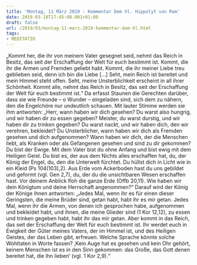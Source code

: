 ```yaml
---
title: 'Montag, 11 März 2019 : Kommentar Dem hl. Hippolyt von Rom'
date: 2019-03-10T17:45:00.001+01:00
draft: false
url: /2019/03/montag-11-marz-2019-kommentar-dem-hl.html
tags: 
- MEDITATIO
---
```


„Kommt her, die ihr von meinem Vater gesegnet seid, nehmt das Reich in Besitz, das seit der Erschaffung der Welt für euch bestimmt ist. Kommt, die ihr die Armen und Fremden geliebt habt. Kommt, die ihr meiner Liebe treu geblieben seid, denn ich bin die Liebe \[...\] Seht, mein Reich ist bereitet und mein Himmel steht offen. Seht, meine Unsterblichkeit erscheint in all ihrer Schönheit. Kommt alle, nehmt das Reich in Besitz, das seit der Erschaffung der Welt für euch bestimmt ist.“ Da erfasst Staunen die Gerechten darüber, dass sie wie Freunde – o Wunder – eingeladen sind, sich dem zu nähern, den die Engelchöre nur undeutlich schauen. Mit lauter Stimme werden sie ihm antworten: „Herr, wann haben wir dich gesehen? Du warst also hungrig, und wir haben dir zu essen gegeben? Meister, du warst durstig, und wir haben dir zu trinken gegeben? Du warst nackt, und wir haben dich, den wir verehren, bekleidet? Du Unsterblicher, wann haben wir dich als Fremden gesehen und dich aufgenommen? Wann haben wir dich, der die Menschen liebt, als Kranken oder als Gefangenen gesehen und sind zu dir gekommen? Du bist der Ewige. Mit dem Vater bist du ohne Anfang und bist ewig mit dem Heiligen Geist. Du bist es, der aus dem Nichts alles erschaffen hat, du, der König der Engel, du, den die Unterwelt fürchtet. Du hüllst dich in Licht wie in ein Kleid (Ps 104(103),2). Aus Erde vom Ackerboden hast du uns gebildet und geformt (vgl. Gen 2,7), du, der du die unsichtbaren Wesen erschaffen hast. Vor deinem Anblick floh die ganze Erde (Offb 20,11). Wie haben wir dein Königtum und deine Herrschaft angenommen?“ Darauf wird der König der Könige ihnen antworten: „Jedes Mal, wenn ihr es für einen dieser Geringsten, die meine Brüder sind, getan habt, habt ihr es mir getan. Jedes Mal, wenn ihr die Armen, von denen ich gesprochen habe, aufgenommen und bekleidet habt, und ihnen, die meine Glieder sind (1 Kor 12,12), zu essen und trinken gegeben habt, habt ihr das mir getan. Aber kommt in das Reich, das seit der Erschaffung der Welt für euch bestimmt ist. Ihr werdet euch in Ewigkeit der Güter meines Vaters, der im Himmel ist, und des Heiligen Geistes, der das Leben gibt, erfreuen. Welche Sprache könnte solche Wohltaten in Worte fassen? ‚Kein Auge hat es gesehen und kein Ohr gehört, keinem Menschen ist es in den Sinn gekommen: das Große, das Gott denen bereitet hat, die ihn lieben‘ (vgl. 1 Kor 2,9).“